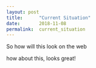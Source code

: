 ```yaml
---
layout: post
title:      "Current Situation"
date:       2018-11-08
permalink:  current_situation
---
```


So how will this look on the web

how about this, looks great!

